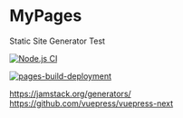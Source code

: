 # MyPages
Static Site Generator Test  

[![Node.js CI](https://github.com/MoonLord-LM/MyPages/actions/workflows/node.js.yml/badge.svg)](https://github.com/MoonLord-LM/MyPages/actions/workflows/node.js.yml)

[![pages-build-deployment](https://github.com/MoonLord-LM/MyPages/actions/workflows/pages/pages-build-deployment/badge.svg)](https://github.com/MoonLord-LM/MyPages/actions/workflows/pages/pages-build-deployment)

https://jamstack.org/generators/  
https://github.com/vuepress/vuepress-next  
